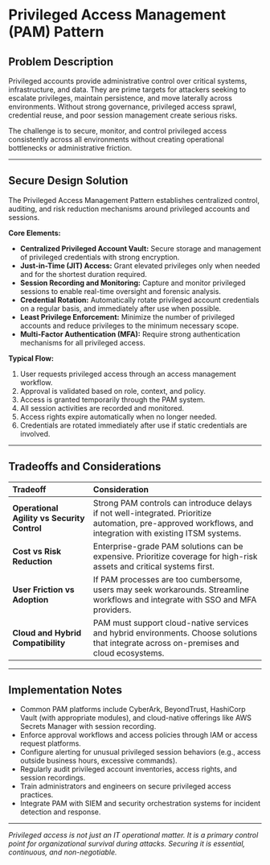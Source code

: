 # Privileged Access Management (PAM) Pattern

## Problem Description

Privileged accounts provide administrative control over critical systems, infrastructure, and data. They are prime targets for attackers seeking to escalate privileges, maintain persistence, and move laterally across environments. Without strong governance, privileged access sprawl, credential reuse, and poor session management create serious risks.

The challenge is to secure, monitor, and control privileged access consistently across all environments without creating operational bottlenecks or administrative friction.

---

## Secure Design Solution

The Privileged Access Management Pattern establishes centralized control, auditing, and risk reduction mechanisms around privileged accounts and sessions.

**Core Elements:**
- **Centralized Privileged Account Vault:** Secure storage and management of privileged credentials with strong encryption.
- **Just-in-Time (JIT) Access:** Grant elevated privileges only when needed and for the shortest duration required.
- **Session Recording and Monitoring:** Capture and monitor privileged sessions to enable real-time oversight and forensic analysis.
- **Credential Rotation:** Automatically rotate privileged account credentials on a regular basis, and immediately after use when possible.
- **Least Privilege Enforcement:** Minimize the number of privileged accounts and reduce privileges to the minimum necessary scope.
- **Multi-Factor Authentication (MFA):** Require strong authentication mechanisms for all privileged access.

**Typical Flow:**
1. User requests privileged access through an access management workflow.
2. Approval is validated based on role, context, and policy.
3. Access is granted temporarily through the PAM system.
4. All session activities are recorded and monitored.
5. Access rights expire automatically when no longer needed.
6. Credentials are rotated immediately after use if static credentials are involved.

---

## Tradeoffs and Considerations

| Tradeoff | Consideration |
|:---------|:--------------|
| **Operational Agility vs Security Control** | Strong PAM controls can introduce delays if not well-integrated. Prioritize automation, pre-approved workflows, and integration with existing ITSM systems. |
| **Cost vs Risk Reduction** | Enterprise-grade PAM solutions can be expensive. Prioritize coverage for high-risk assets and critical systems first. |
| **User Friction vs Adoption** | If PAM processes are too cumbersome, users may seek workarounds. Streamline workflows and integrate with SSO and MFA providers. |
| **Cloud and Hybrid Compatibility** | PAM must support cloud-native services and hybrid environments. Choose solutions that integrate across on-premises and cloud ecosystems. |

---

## Implementation Notes

- Common PAM platforms include CyberArk, BeyondTrust, HashiCorp Vault (with appropriate modules), and cloud-native offerings like AWS Secrets Manager with session recording.
- Enforce approval workflows and access policies through IAM or access request platforms.
- Configure alerting for unusual privileged session behaviors (e.g., access outside business hours, excessive commands).
- Regularly audit privileged account inventories, access rights, and session recordings.
- Train administrators and engineers on secure privileged access practices.
- Integrate PAM with SIEM and security orchestration systems for incident detection and response.

---

*Privileged access is not just an IT operational matter. It is a primary control point for organizational survival during attacks. Securing it is essential, continuous, and non-negotiable.*

